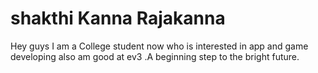 # shakthi Kanna Rajakanna
Hey guys I am a College student now who is interested in app and game developing also am good at ev3 .A beginning step to the bright future.
